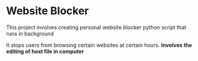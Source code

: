 # Website Blocker

This project involves creating personal website blocker python script that runs in background

It stops users from browsing certain websites at certain hours.
**Involves the editing of host file in computer**
